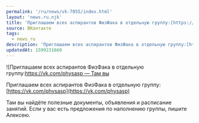 ```yaml
---
permalink: '/ru/news/vk-7055/index.html'
layout: 'news.ru.njk'
title: 'Приглашаем всех аспирантов ФизФака в отдельную группу:[https://vk.com/physasp — Там вы найдёте'
source: ВКонтакте
tags:
  - news_ru
description: 'Приглашаем всех аспирантов ФизФака в отдельную группу:[https://vk.com/physasp — Там вы'
updatedAt: 1599231660
---
```

![Приглашаем всех аспирантов ФизФака в отдельную группу:[https://vk.com/physasp — Там вы](https://sun9-24.userapi.com/impg/zYIacnfc6xjx0LBGEFitefYVwxADzpfB9Uf9Og/s9aZxsQwaj8.jpg?size=1280x853&quality=96&proxy=1&sign=6497805b6b9df1c98a97b6f35271224a&c_uniq_tag=rfViuXwihQwywjyDP_Ouxjis758FHEPV-KF7xnlm2YU&type=album)

Приглашаем всех аспирантов ФизФака в отдельную группу: [https://vk.com/physasp](https://vk.com/physasp)

Там вы найдёте полезные документы, объявления и расписание занятий. Если у вас есть предложения по наполнению группы, пишите Алексею.

